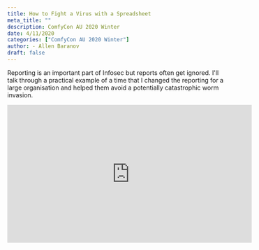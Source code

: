 ```yaml
---
title: How to Fight a Virus with a Spreadsheet
meta_title: ""
description: ComfyCon AU 2020 Winter
date: 4/11/2020
categories: ["ComfyCon AU 2020 Winter"]
author: - Allen Baranov
draft: false
---
```

Reporting is an important part of Infosec but reports often get ignored. I'll talk through a practical example of a time that I changed the reporting for a large organisation and helped them avoid a potentially catastrophic worm invasion.

<iframe width="560" height="315" src="https://www.youtube.com/embed/smv7jfbLeP4?si=uflohCUcYZcAgXVb" title="YouTube video player" frameborder="0" allow="accelerometer; autoplay; clipboard-write; encrypted-media; gyroscope; picture-in-picture; web-share" allowfullscreen></iframe>